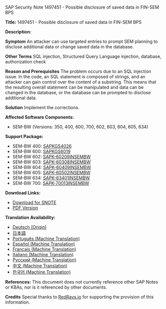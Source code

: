 SAP Security Note 1497451 - Possible disclosure of saved data in FIN-SEM BPS

**Title:** 1497451 - Possible disclosure of saved data in FIN-SEM BPS

**Description:**

**Symptom**
An attacker can use targeted entries to prompt SEM planning to disclose additional data or change saved data in the database.

**Other Terms**
SQL injection, Structured Query Language injection, database, authorization check

**Reason and Prerequisites**
The problem occurs due to an SQL injection issue. In the code, an SQL statement is composed of strings, and an attacker can gain control over the content of a substring. This means that the resulting overall statement can be manipulated and data can be changed in the database, or the database can be prompted to disclose additional data.

**Solution**
Implement the corrections.

**Affected Software Components:**
- SEM-BW (Versions: 350, 400, 600, 700, 602, 603, 604, 605, 634)

**Support Package:**
- SEM-BW 400: [SAPKGS4026](https://me.sap.com/supportpackage/SAPKGS4026)
- SEM-BW 600: [SAPKGS6019](https://me.sap.com/supportpackage/SAPKGS6019)
- SEM-BW 602: [SAPK-60209INSEMBW](https://me.sap.com/supportpackage/SAPK-60209INSEMBW)
- SEM-BW 603: [SAPK-60308INSEMBW](https://me.sap.com/supportpackage/SAPK-60308INSEMBW)
- SEM-BW 604: [SAPK-60409INSEMBW](https://me.sap.com/supportpackage/SAPK-60409INSEMBW)
- SEM-BW 605: [SAPK-60502INSEMBW](https://me.sap.com/supportpackage/SAPK-60502INSEMBW)
- SEM-BW 634: [SAPK-63401INSEMBW](https://me.sap.com/supportpackage/SAPK-63401INSEMBW)
- SEM-BW 700: [SAPK-70013INSEMBW](https://me.sap.com/supportpackage/SAPK-70013INSEMBW)

**Download Links:**
- [Download for SNOTE](https://notesdownloads.sap.com/note/0040000008863522017)
- [PDF Version](https://userapps.support.sap.com/sap/support/sfm/notes/print/0001497451?language=en-US&token=D28ECDE39B01DF4911DDBD0B5B3B3D2E)

**Translation Availability:**
- [Deutsch (Origin)](https://me.sap.com/notes/0001497451/D)
- [日本語](https://me.sap.com/notes/0001497451/J)
- [Português (Machine Translation)](https://me.sap.com/notes/0001497451/P)
- [Español (Machine Translation)](https://me.sap.com/notes/0001497451/S)
- [Français (Machine Translation)](https://me.sap.com/notes/0001497451/F)
- [Italiano (Machine Translation)](https://me.sap.com/notes/0001497451/I)
- [Русский (Machine Translation)](https://me.sap.com/notes/0001497451/R)
- [中文 (Machine Translation)](https://me.sap.com/notes/0001497451/1)
- [한국어 (Machine Translation)](https://me.sap.com/notes/0001497451/3)

**References:**
This document does not currently reference other SAP Notes or KBAs, nor is it referenced by other documents.

**Credits**
Special thanks to [RedRays.io](https://redrays.io) for supporting the provision of this information.